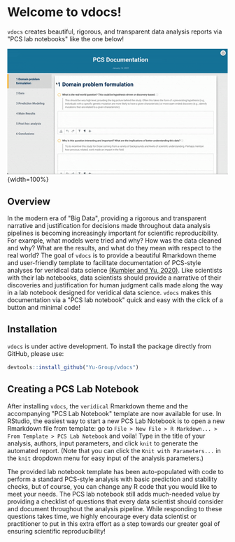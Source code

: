 
# Welcome to vdocs!

<!-- badges: start -->
<!-- badges: end -->

`vdocs` creates beautiful, rigorous, and transparent data analysis reports via "PCS lab notebooks" like the one below!

![](man/figures/vdocs.gif){width=100%}

## Overview

In the modern era of "Big Data", providing a rigorous and transparent narrative and justification for decisions made throughout data analysis pipelines is becoming increasingly important for scientific reproducibility. For example, what models were tried and why? How was the data cleaned and why? What are the results, and what do they mean with respect to the real world? The goal of `vdocs` is to provide a beautiful Rmarkdown theme and user-friendly template to facilitate documentation of PCS-style analyses for veridical data science [(Kumbier and Yu, 2020)](https://www.pnas.org/content/117/8/3920). Like scientists with their lab notebooks, data scientists should provide a narrative of their discoveries and justification for human judgment calls made along the way in a lab notebook designed for veridical data science. `vdocs` makes this documentation via a "PCS lab notebook" quick and easy with the click of a button and minimal code!

## Installation

`vdocs` is under active development. To install the package directly from GitHub, please use:

``` r
devtools::install_github("Yu-Group/vdocs")
```

## Creating a PCS Lab Notebook

After installing `vdocs`, the `veridical` Rmarkdown theme and the accompanying "PCS Lab Notebook" template are now available for use. In RStudio, the easiest way to start a new PCS Lab Notebook is to open a new Rmarkdown file from template: go to `File > New File > R Markdown... > From Template > PCS Lab Notebook` and voila! Type in the title of your analysis, authors, input parameters, and click `knit` to generate the automated report. (Note that you can click the `Knit with Parameters...` in the `knit` dropdown menu for easy input of the analysis parameters.) 

The provided lab notebook template has been auto-populated with code to perform a standard PCS-style analysis with basic prediction and stability checks, but of course, you can change any R code that you would like to meet your needs. The PCS lab notebook still adds much-needed value by providing a checklist of questions that every data scientist should consider and document throughout the analysis pipeline. While responding to these questions takes time, we highly encourage every data scientist or practitioner to put in this extra effort as a step towards our greater goal of ensuring scientific reproducibility!



